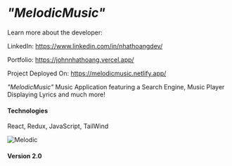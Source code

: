 *"MelodicMusic"*
===========
Learn more about the developer: 

LinkedIn: https://www.linkedin.com/in/nhathoangdev/

Portfolio: https://johnnhathoang.vercel.app/

Project Deployed On: https://melodicmusic.netlify.app/

*"MelodicMusic"* Music Application featuring a Search Engine, Music Player Displaying Lyrics and much more!

#### Technologies
React, Redux, JavaScript, TailWind

![Melodic](./public/ScreenShots/Melodic.png)

#### Version 2.0


